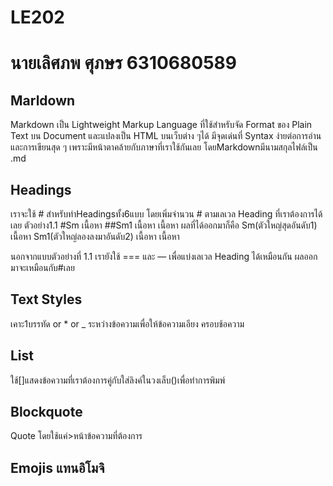 # LE202
# นายเลิศภพ ศุภษร 6310680589
## Marldown
Markdown เป็น Lightweight Markup Language ที่ใช้สำหรับจัด Format ของ Plain Text บน Document และแปลงเป็น HTML บนเว็บต่าง ๆได้ มีจุดเด่นที่ Syntax ง่ายต่อการอ่านและการเขียนสุด ๆ เพราะมีหน้าตาคล้ายกับภาษาที่เราใช้กันเลย โดยMarkdownมีนามสกุลไฟล์เป็น .md
## Headings
เราจะใช้ # สำหรับทำHeadingsทั้ง6แบบ โดยเพิ่มจำนวน # ตามเลเวล Heading ที่เราต้องการได้เลย
ตัวอย่าง1.1 #Sm
          เนื้อหา
          ##Sm1
          เนื้อหา
          เนื้อหา
ผลที่ได้ออกมาก็คือ 
          Sm(ตัวใหญ่สุดอันดับ1)
          เนื้อหา
          Sm1(ตัวใหญ่ลองลงมาอันดับ2)
          เนื้อหา
          เนื้อหา
          
นอกจากแบบตัวอย่างที่ 1.1 เรายังใช้ === และ — เพื่อแบ่งเลเวล Heading ได้เหมือนกัน ผลออกมาจะเหมือนกับ#เลย 
## Text Styles
เคาะ1บรรทัด or * or _ ระหว่างข้อความเพื่อให้ข้อความเอียง ครอบช้อความ
## List 
ใช้[]แสดงข้อความที่เราต้องการคู่กับใส่ลิงค์ในวงเล็บ()เพื่อทำการพิมพ์
## Blockquote
Quote โดยใช้แค่>หน้าข้อความที่ต้องการ
## Emojis แทนอิโมจิ
 
